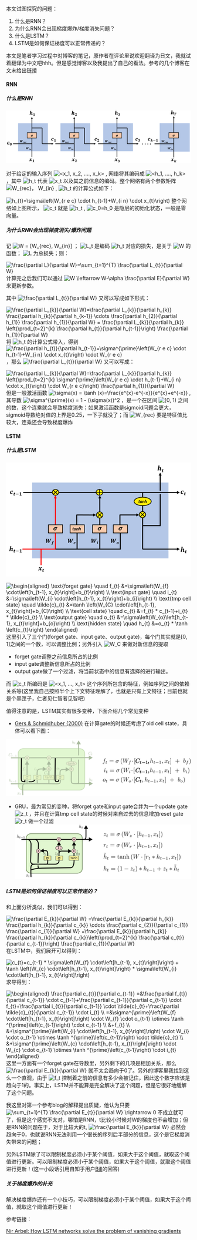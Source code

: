 本文试图探究的问题：

1. 什么是RNN？
2. 为什么RNN会出现梯度爆炸/梯度消失问题？
3. 什么是LSTM？
4. LSTM是如何保证梯度可以正常传递的？



本文是笔者学习过程中对博客的笔记，原作者在评论里说欢迎翻译为日文，我就试着翻译为中文吧hhh。但是感觉博客以及我提出了自己的看法。参考的几个博客在文末给出链接

#### RNN

##### 什么是RNN

![img](https://raw.githubusercontent.com/zyksir/Markdown4Zhihu/master/Data/LSTM是如何解决梯度消失问题的/RNN.png)

对于给定的输入序列 <img src="https://www.zhihu.com/equation?tex=<x_1, x_2, ...., x_k>" alt="<x_1, x_2, ...., x_k>" class="ee_img tr_noresize" eeimg="1">  , 网络将其编码成 <img src="https://www.zhihu.com/equation?tex=<h_1, ...., h_k>" alt="<h_1, ...., h_k>" class="ee_img tr_noresize" eeimg="1"> ，其中 <img src="https://www.zhihu.com/equation?tex=h_t" alt="h_t" class="ee_img tr_noresize" eeimg="1"> 代表 <img src="https://www.zhihu.com/equation?tex=x_t" alt="x_t" class="ee_img tr_noresize" eeimg="1"> 以及其之前信息的编码。整个网络有两个参数矩阵 <img src="https://www.zhihu.com/equation?tex=W_{rec}， W_{in}" alt="W_{rec}， W_{in}" class="ee_img tr_noresize" eeimg="1"> ,  <img src="https://www.zhihu.com/equation?tex=h_t" alt="h_t" class="ee_img tr_noresize" eeimg="1"> 的计算公式如下：

<img src="https://www.zhihu.com/equation?tex=h_{t}=\sigma\left(W_{r e c} \cdot h_{t-1}+W_{i n} \cdot x_{t}\right)
" alt="h_{t}=\sigma\left(W_{r e c} \cdot h_{t-1}+W_{i n} \cdot x_{t}\right)
" class="ee_img tr_noresize" eeimg="1">
整个网络如上图所示， <img src="https://www.zhihu.com/equation?tex=c_t" alt="c_t" class="ee_img tr_noresize" eeimg="1"> 就是 <img src="https://www.zhihu.com/equation?tex=h_t" alt="h_t" class="ee_img tr_noresize" eeimg="1"> ,  <img src="https://www.zhihu.com/equation?tex=c_0=h_0" alt="c_0=h_0" class="ee_img tr_noresize" eeimg="1"> 是隐层的初始化状态，一般是零向量。

##### 为什么RNN会出现梯度消失/爆炸问题

记 <img src="https://www.zhihu.com/equation?tex=W = [W_{rec}, W_{in}]" alt="W = [W_{rec}, W_{in}]" class="ee_img tr_noresize" eeimg="1"> ； <img src="https://www.zhihu.com/equation?tex=L_t" alt="L_t" class="ee_img tr_noresize" eeimg="1"> 是编码 <img src="https://www.zhihu.com/equation?tex=h_t" alt="h_t" class="ee_img tr_noresize" eeimg="1"> 对应的损失，是关于 <img src="https://www.zhihu.com/equation?tex=W" alt="W" class="ee_img tr_noresize" eeimg="1"> 的函数； <img src="https://www.zhihu.com/equation?tex=L" alt="L" class="ee_img tr_noresize" eeimg="1"> 为总损失；则：

<img src="https://www.zhihu.com/equation?tex=\frac{\partial L}{\partial W}=\sum_{t=1}^{T} \frac{\partial L_{t}}{\partial W}
" alt="\frac{\partial L}{\partial W}=\sum_{t=1}^{T} \frac{\partial L_{t}}{\partial W}
" class="ee_img tr_noresize" eeimg="1">
计算完之后我们可以通过 <img src="https://www.zhihu.com/equation?tex=W \leftarrow W-\alpha \frac{\partial E}{\partial W}" alt="W \leftarrow W-\alpha \frac{\partial E}{\partial W}" class="ee_img tr_noresize" eeimg="1"> 来更新参数。

其中 <img src="https://www.zhihu.com/equation?tex=\frac{\partial L_{t}}{\partial W}" alt="\frac{\partial L_{t}}{\partial W}" class="ee_img tr_noresize" eeimg="1"> 又可以写成如下形式：

<img src="https://www.zhihu.com/equation?tex=\frac{\partial L_{k}}{\partial W}=\frac{\partial L_{k}}{\partial h_{k}} \frac{\partial h_{k}}{\partial h_{k-1}} \cdots \frac{\partial h_{2}}{\partial h_{1}} \frac{\partial h_{1}}{\partial W} = \frac{\partial L_{k}}{\partial h_{k}} \left(\prod_{t=2}^{k} \frac{\partial h_{t}}{\partial h_{t-1}}\right) \frac{\partial h_{1}}{\partial W}
" alt="\frac{\partial L_{k}}{\partial W}=\frac{\partial L_{k}}{\partial h_{k}} \frac{\partial h_{k}}{\partial h_{k-1}} \cdots \frac{\partial h_{2}}{\partial h_{1}} \frac{\partial h_{1}}{\partial W} = \frac{\partial L_{k}}{\partial h_{k}} \left(\prod_{t=2}^{k} \frac{\partial h_{t}}{\partial h_{t-1}}\right) \frac{\partial h_{1}}{\partial W}
" class="ee_img tr_noresize" eeimg="1">
将 <img src="https://www.zhihu.com/equation?tex=h_t" alt="h_t" class="ee_img tr_noresize" eeimg="1"> 的计算公式带入，得到 <img src="https://www.zhihu.com/equation?tex=\frac{\partial h_{t}}{\partial h_{t-1}}=\sigma^{\prime}\left(W_{r e c} \cdot h_{t-1}+W_{i n} \cdot x_{t}\right) \cdot W_{r e c}" alt="\frac{\partial h_{t}}{\partial h_{t-1}}=\sigma^{\prime}\left(W_{r e c} \cdot h_{t-1}+W_{i n} \cdot x_{t}\right) \cdot W_{r e c}" class="ee_img tr_noresize" eeimg="1"> ，那么 <img src="https://www.zhihu.com/equation?tex=\frac{\partial L_{t}}{\partial W}" alt="\frac{\partial L_{t}}{\partial W}" class="ee_img tr_noresize" eeimg="1"> 又可以写成：

<img src="https://www.zhihu.com/equation?tex=\frac{\partial L_{k}}{\partial W}=\frac{\partial L_{k}}{\partial h_{k}} \left(\prod_{t=2}^{k} \sigma^{\prime}\left(W_{r e c} \cdot h_{t-1}+W_{i n} \cdot x_{t}\right) \cdot W_{r e c}\right) \frac{\partial h_{1}}{\partial W}
" alt="\frac{\partial L_{k}}{\partial W}=\frac{\partial L_{k}}{\partial h_{k}} \left(\prod_{t=2}^{k} \sigma^{\prime}\left(W_{r e c} \cdot h_{t-1}+W_{i n} \cdot x_{t}\right) \cdot W_{r e c}\right) \frac{\partial h_{1}}{\partial W}
" class="ee_img tr_noresize" eeimg="1">
但是一般激活函数 <img src="https://www.zhihu.com/equation?tex=\sigma(x) = \tanh (x)=\frac{e^{x}-e^{-x}}{e^{x}+e^{-x}}" alt="\sigma(x) = \tanh (x)=\frac{e^{x}-e^{-x}}{e^{x}+e^{-x}}" class="ee_img tr_noresize" eeimg="1"> , 其导数 <img src="https://www.zhihu.com/equation?tex=\sigma^{\prime}(x) = 1 - (\sigma(x))^2" alt="\sigma^{\prime}(x) = 1 - (\sigma(x))^2" class="ee_img tr_noresize" eeimg="1"> ，是一个在区间 <img src="https://www.zhihu.com/equation?tex=[0, 1)" alt="[0, 1)" class="ee_img tr_noresize" eeimg="1"> 之间的数，这个连乘就会导致梯度消失；如果激活函数是sigmoid问题会更大，sigmoid导数绝对值的上界是0.25，一下子就没了；而 <img src="https://www.zhihu.com/equation?tex=W_{rec}" alt="W_{rec}" class="ee_img tr_noresize" eeimg="1"> 要是特征值比较大，连乘还会导致梯度爆炸

 

#### LSTM

##### 什么是LSTM 

![img](https://raw.githubusercontent.com/zyksir/Markdown4Zhihu/master/Data/LSTM是如何解决梯度消失问题的/LSTM.png)

<img src="https://www.zhihu.com/equation?tex=\begin{aligned}
\text{forget gate} \quad f_{t} &=\sigma\left(W_{f} \cdot\left[h_{t-1}, x_{t}\right]+b_{f}\right) \\
\text{input gate} \quad i_{t} &=\sigma\left(W_{i} \cdot\left[h_{t-1}, x_{t}\right]+b_{i}\right) \\
\text{tmp cell state} \quad \tilde{c}_{t} &=\tanh \left(W_{C} \cdot\left[h_{t-1}, x_{t}\right]+b_{C}\right) \\
\text{cell state} \quad c_{t} &=f_{t} * c_{t-1}+i_{t} * \tilde{c}_{t} \\
\text{output gate} \quad o_{t} &=\sigma\left(W_{o}\left[h_{t-1}, x_{t}\right]+b_{o}\right) \\
\text{hidden state} \quad h_{t} &=o_{t} * \tanh \left(c_{t}\right)
\end{aligned}
" alt="\begin{aligned}
\text{forget gate} \quad f_{t} &=\sigma\left(W_{f} \cdot\left[h_{t-1}, x_{t}\right]+b_{f}\right) \\
\text{input gate} \quad i_{t} &=\sigma\left(W_{i} \cdot\left[h_{t-1}, x_{t}\right]+b_{i}\right) \\
\text{tmp cell state} \quad \tilde{c}_{t} &=\tanh \left(W_{C} \cdot\left[h_{t-1}, x_{t}\right]+b_{C}\right) \\
\text{cell state} \quad c_{t} &=f_{t} * c_{t-1}+i_{t} * \tilde{c}_{t} \\
\text{output gate} \quad o_{t} &=\sigma\left(W_{o}\left[h_{t-1}, x_{t}\right]+b_{o}\right) \\
\text{hidden state} \quad h_{t} &=o_{t} * \tanh \left(c_{t}\right)
\end{aligned}
" class="ee_img tr_noresize" eeimg="1">
这里引入了三个门(forget gate、input gate、output gate)，每个门其实就是[0, 1]之间的一个数，可以调整比例；另外引入 <img src="https://www.zhihu.com/equation?tex=W_C" alt="W_C" class="ee_img tr_noresize" eeimg="1"> 来做对新信息的提取

- forget gate调整之前信息所占的比例
- input gate调整新信息所占的比例
- output gate做了一个过滤，将当前状态中的信息有选择的进行输出。

而 <img src="https://www.zhihu.com/equation?tex=c_t" alt="c_t" class="ee_img tr_noresize" eeimg="1"> 所编码是 <img src="https://www.zhihu.com/equation?tex=<x_1, ..., x_t>" alt="<x_1, ..., x_t>" class="ee_img tr_noresize" eeimg="1"> 这个序列所包含的特征，例如序列之间的依赖关系等(这里我自己按照半个上下文特征理解了，也就是只有上文特征；目前也就是个黑匣子，仁者见仁智者见智吧)



值得注意的是，LSTM其实有很多变种，下面介绍几个常见变种

-  [Gers & Schmidhuber (2000)](https://ieeexplore.ieee.org/document/861302) 在计算gate的时候还考虑了old cell state，具体可以看下图：

![img](https://raw.githubusercontent.com/zyksir/Markdown4Zhihu/master/Data/LSTM是如何解决梯度消失问题的/LSTM3-var-peepholes.png)

- GRU，最为常见的变种，将forget gate和input gate合并为一个update gate  <img src="https://www.zhihu.com/equation?tex=z_t" alt="z_t" class="ee_img tr_noresize" eeimg="1"> ，并且在计算tmp cell state的时候对来自过去的信息增加reset gate  <img src="https://www.zhihu.com/equation?tex=r_t" alt="r_t" class="ee_img tr_noresize" eeimg="1"> 做一个过滤
  ![img](https://raw.githubusercontent.com/zyksir/Markdown4Zhihu/master/Data/LSTM是如何解决梯度消失问题的/LSTM3-var-GRU.png)



##### LSTM是如何保证梯度可以正常传递的？

和上面分析类似，我们可以得到：

<img src="https://www.zhihu.com/equation?tex=\frac{\partial E_{k}}{\partial W} =\frac{\partial E_{k}}{\partial h_{k}} \frac{\partial h_{k}}{\partial c_{k}} \cdots \frac{\partial c_{2}}{\partial c_{1}} \frac{\partial c_{1}}{\partial W} =\frac{\partial E_{k}}{\partial h_{k}} \frac{\partial h_{k}}{\partial c_{k}}\left(\prod_{t=2}^{k} \frac{\partial c_{t}}{\partial c_{t-1}}\right) \frac{\partial c_{1}}{\partial W}
" alt="\frac{\partial E_{k}}{\partial W} =\frac{\partial E_{k}}{\partial h_{k}} \frac{\partial h_{k}}{\partial c_{k}} \cdots \frac{\partial c_{2}}{\partial c_{1}} \frac{\partial c_{1}}{\partial W} =\frac{\partial E_{k}}{\partial h_{k}} \frac{\partial h_{k}}{\partial c_{k}}\left(\prod_{t=2}^{k} \frac{\partial c_{t}}{\partial c_{t-1}}\right) \frac{\partial c_{1}}{\partial W}
" class="ee_img tr_noresize" eeimg="1">
在LSTM中，我们展开可以得到：

<img src="https://www.zhihu.com/equation?tex=c_{t}=c_{t-1} *  \sigma\left(W_{f} \cdot\left[h_{t-1}, x_{t}\right]\right) + \tanh \left(W_{c} \cdot\left[h_{t-1}, x_{t}\right]\right) * \sigma\left(W_{i} \cdot\left[h_{t-1}, x_{t}\right]\right)
" alt="c_{t}=c_{t-1} *  \sigma\left(W_{f} \cdot\left[h_{t-1}, x_{t}\right]\right) + \tanh \left(W_{c} \cdot\left[h_{t-1}, x_{t}\right]\right) * \sigma\left(W_{i} \cdot\left[h_{t-1}, x_{t}\right]\right)
" class="ee_img tr_noresize" eeimg="1">
求导得到：

<img src="https://www.zhihu.com/equation?tex=\begin{aligned}
\frac{\partial c_{t}}{\partial c_{t-1}} =&\frac{\partial f_{t}}{\partial c_{t-1}} \cdot c_{t-1}+\frac{\partial c_{t-1}}{\partial c_{t-1}} \cdot f_{t}+\frac{\partial i_{t}}{\partial c_{t-1}} \cdot \tilde{c}_{t}+\frac{\partial \tilde{c}_{t}}{\partial c_{t-1}} \cdot i_{t} \\
=&\sigma^{\prime}\left(W_{f} \cdot\left[h_{t-1}, x_{t}\right]\right) \cdot W_{f} \cdot o_{t-1} \otimes \tanh ^{\prime}\left(c_{t-1}\right) \cdot c_{t-1} \\
&+f_{t} \\
&+\sigma^{\prime}\left(W_{i} \cdot\left[h_{t-1}, x_{t}\right]\right) \cdot W_{i} \cdot o_{t-1} \otimes \tanh ^{\prime}\left(c_{t-1}\right) \cdot \tilde{c}_{t} \\
&+\sigma^{\prime}\left(W_{c} \cdot\left[h_{t-1}, x_{t}\right]\right) \cdot W_{c} \cdot o_{t-1} \otimes \tanh ^{\prime}\left(c_{t-1}\right) \cdot i_{t}
\end{aligned}
" alt="\begin{aligned}
\frac{\partial c_{t}}{\partial c_{t-1}} =&\frac{\partial f_{t}}{\partial c_{t-1}} \cdot c_{t-1}+\frac{\partial c_{t-1}}{\partial c_{t-1}} \cdot f_{t}+\frac{\partial i_{t}}{\partial c_{t-1}} \cdot \tilde{c}_{t}+\frac{\partial \tilde{c}_{t}}{\partial c_{t-1}} \cdot i_{t} \\
=&\sigma^{\prime}\left(W_{f} \cdot\left[h_{t-1}, x_{t}\right]\right) \cdot W_{f} \cdot o_{t-1} \otimes \tanh ^{\prime}\left(c_{t-1}\right) \cdot c_{t-1} \\
&+f_{t} \\
&+\sigma^{\prime}\left(W_{i} \cdot\left[h_{t-1}, x_{t}\right]\right) \cdot W_{i} \cdot o_{t-1} \otimes \tanh ^{\prime}\left(c_{t-1}\right) \cdot \tilde{c}_{t} \\
&+\sigma^{\prime}\left(W_{c} \cdot\left[h_{t-1}, x_{t}\right]\right) \cdot W_{c} \cdot o_{t-1} \otimes \tanh ^{\prime}\left(c_{t-1}\right) \cdot i_{t}
\end{aligned}
" class="ee_img tr_noresize" eeimg="1">
这里一方面有一个forget gate在导数里，另外剩下的几项是相加关系，那么 <img src="https://www.zhihu.com/equation?tex=\frac{\partial E_{k}}{\partial W}" alt="\frac{\partial E_{k}}{\partial W}" class="ee_img tr_noresize" eeimg="1"> 就不太会趋向于0了。另外的博客里我找到这么一个直观，由于 <img src="https://www.zhihu.com/equation?tex=f_t" alt="f_t" class="ee_img tr_noresize" eeimg="1"> 控制着之前的信息有多少会被记住，因此这个数字应该是趋向于1的。事实上，LSTM并不能算是完全解决了这个问题，但是它很好地缓解了这个问题。

我这里对第一个参考blog的解释提出质疑，他认为只要 <img src="https://www.zhihu.com/equation?tex=\sum_{t=1}^{T} \frac{\partial E_{t}}{\partial W} \rightarrow 0" alt="\sum_{t=1}^{T} \frac{\partial E_{t}}{\partial W} \rightarrow 0" class="ee_img tr_noresize" eeimg="1">  不成立就可了，但是这个感觉不太对，哪怕是RNN，t比较小时候对W的梯度也不会增加；但是RNN的问题在于，对于比较大的t,  <img src="https://www.zhihu.com/equation?tex=\frac{\partial E_{k}}{\partial W}" alt="\frac{\partial E_{k}}{\partial W}" class="ee_img tr_noresize" eeimg="1"> 必然会趋向于0，也就说RNN无法利用一个很长的序列后半部分的信息，这个是它梯度消失带来的问题；



另外LSTM除了可以限制梯度必须小于某个阈值，如果大于这个阈值，就取这个阈值进行更新。可以限制梯度必须小于某个阈值，如果大于这个阈值，就取这个阈值进行更新！(这一小段话引用自知乎用户[Bill](https://www.zhihu.com/people/xiao-nu-43)的回答)



##### 关于梯度爆炸的补充

解决梯度爆炸还有一个小技巧，可以限制梯度必须小于某个阈值，如果大于这个阈值，就取这个阈值进行更新！



参考链接：

[Nir Arbel: How LSTM networks solve the problem of vanishing gradients](https://medium.com/datadriveninvestor/how-do-lstm-networks-solve-the-problem-of-vanishing-gradients-a6784971a577)

